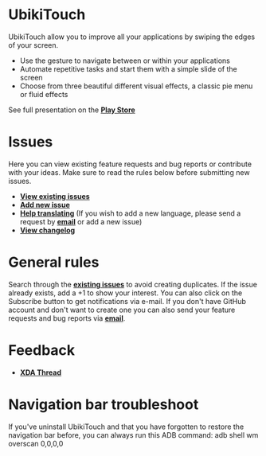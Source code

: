 # UbikiTouch
UbikiTouch allow you to improve all your applications by swiping the edges of your screen. 

* Use the gesture to navigate between or within your applications
* Automate repetitive tasks and start them with a simple slide of the screen
* Choose from three beautiful different visual effects, a classic pie menu or fluid effects

See full presentation on the [**Play Store**](https://play.google.com/store/apps/details?id=eu.toneiv.ubktouch)

# Issues
Here you can view existing feature requests and bug reports or contribute with your ideas. Make sure to read the rules below before submitting new issues.

* [**View existing issues**](https://github.com/toneiv/UbikiTouch/issues)
* [**Add new issue**](https://github.com/toneiv/UbikiTouch/issues/new)
* [**Help translating**](http://toneiv.oneskyapp.com/collaboration) (If you wish to add a new language, please send a request by [**email**](mailto:toneiv.apps@gmail.com) or add a new issue)
* [**View changelog**](https://github.com/toneiv/UbikiTouch/blob/master/CHANGELOG.md)

# General rules
Search through the [**existing issues**](https://github.com/toneiv/UbikiTouch/issues) to avoid creating duplicates.
If the issue already exists, add a +1 to show your interest. You can also click on the Subscribe button to get notifications via e-mail.
If you don't have GitHub account and don't want to create one you can also send your feature requests and bug reports via [**email**](mailto:toneiv.apps@gmail.com).

# Feedback
* [**XDA Thread**](https://forum.xda-developers.com/android/apps-games/app-ubikitouch-gestures-automation-app-t3930661)

# Navigation bar troubleshoot
If you've uninstall UbikiTouch and that you have forgotten to restore the navigation bar before, you can always run this ADB command:
adb shell wm overscan 0,0,0,0<br>
